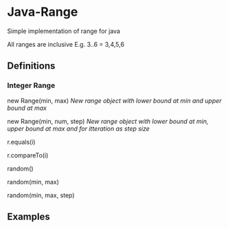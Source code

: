 # Java-Range
Simple implementation of range for java

All ranges are inclusive E.g. 3..6 = 3,4,5,6

## Definitions
### Integer Range
new Range(min, max)     _New range object with lower bound at min and upper bound at max_

new Range(min, num, step)   _New range object with lower bound at min, upper bound at max and for itteration as step size_

r.equals(i)

r.compareTo(i) 

random()

random(min, max)

random(min, max, step)


## Examples
